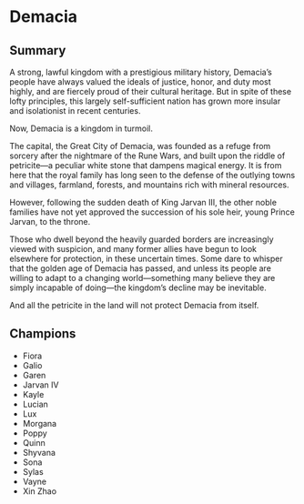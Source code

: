 # Demacia

## Summary
A strong, lawful kingdom with a prestigious military history, Demacia’s people 
have always valued the ideals of justice, honor, and duty most highly, and are 
fiercely proud of their cultural heritage. But in spite of these lofty 
principles, this largely self-sufficient nation has grown more insular and 
isolationist in recent centuries.

Now, Demacia is a kingdom in turmoil.

The capital, the Great City of Demacia, was founded as a refuge from sorcery 
after the nightmare of the Rune Wars, and built upon the riddle of petricite—a 
peculiar white stone that dampens magical energy. It is from here that the 
royal family has long seen to the defense of the outlying towns and villages, 
farmland, forests, and mountains rich with mineral resources.

However, following the sudden death of King Jarvan III, the other noble 
families have not yet approved the succession of his sole heir, young Prince 
Jarvan, to the throne.

Those who dwell beyond the heavily guarded borders are increasingly viewed with 
suspicion, and many former allies have begun to look elsewhere for protection, 
in these uncertain times. Some dare to whisper that the golden age of Demacia 
has passed, and unless its people are willing to adapt to a changing 
world—something many believe they are simply incapable of doing—the kingdom’s 
decline may be inevitable.

And all the petricite in the land will not protect Demacia from itself.

## Champions
- Fiora
- Galio
- Garen
- Jarvan IV
- Kayle
- Lucian
- Lux
- Morgana
- Poppy
- Quinn
- Shyvana
- Sona
- Sylas
- Vayne
- Xin Zhao